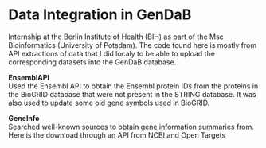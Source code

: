 # Data Integration in GenDaB
Internship at the Berlin Institute of Health (BIH) as part of the Msc Bioinformatics (University of Potsdam). The code found here is mostly from API extractions of data that I did localy to be able to upload the corresponding datasets into the GenDaB database.

**EnsemblAPI**\
Used the Ensembl API to obtain the Ensembl protein IDs from the proteins in the BioGRID database that were not present in the STRING database. It was also used to update some old gene symbols used in BioGRID.

**GeneInfo**\
Searched well-known sources to obtain gene information summaries from. Here is the download through an API from NCBI and Open Targets
